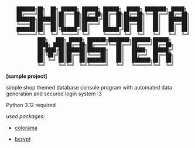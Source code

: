         ███████╗██╗  ██╗ ██████╗ ██████╗ ██████╗  █████╗ ████████╗ █████╗ 
        ██╔════╝██║  ██║██╔═══██╗██╔══██╗██╔══██╗██╔══██╗╚══██╔══╝██╔══██╗
        ███████╗███████║██║   ██║██████╔╝██║  ██║███████║   ██║   ███████║
        ╚════██║██╔══██║██║   ██║██╔═══╝ ██║  ██║██╔══██║   ██║   ██╔══██║
        ███████║██║  ██║╚██████╔╝██║     ██████╔╝██║  ██║   ██║   ██║  ██║
        ╚══════╝╚═╝  ╚═╝ ╚═════╝ ╚═╝     ╚═════╝ ╚═╝  ╚═╝   ╚═╝   ╚═╝  ╚═╝
                ███╗   ███╗ █████╗ ███████╗████████╗███████╗██████╗               
                ████╗ ████║██╔══██╗██╔════╝╚══██╔══╝██╔════╝██╔══██╗              
                ██╔████╔██║███████║███████╗   ██║   █████╗  ██████╔╝              
                ██║╚██╔╝██║██╔══██║╚════██║   ██║   ██╔══╝  ██╔══██╗              
                ██║ ╚═╝ ██║██║  ██║███████║   ██║   ███████╗██║  ██║              
                ╚═╝     ╚═╝╚═╝  ╚═╝╚══════╝   ╚═╝   ╚══════╝╚═╝  ╚═╝              

**[sample project]**

simple shop themed database console program with automated data generation and secured login system :3

Python 3.12 required

*used packages:*

* [colorama](https://pypi.org/project/colorama/)

* [bcrypt](https://pypi.org/project/bcrypt/)
